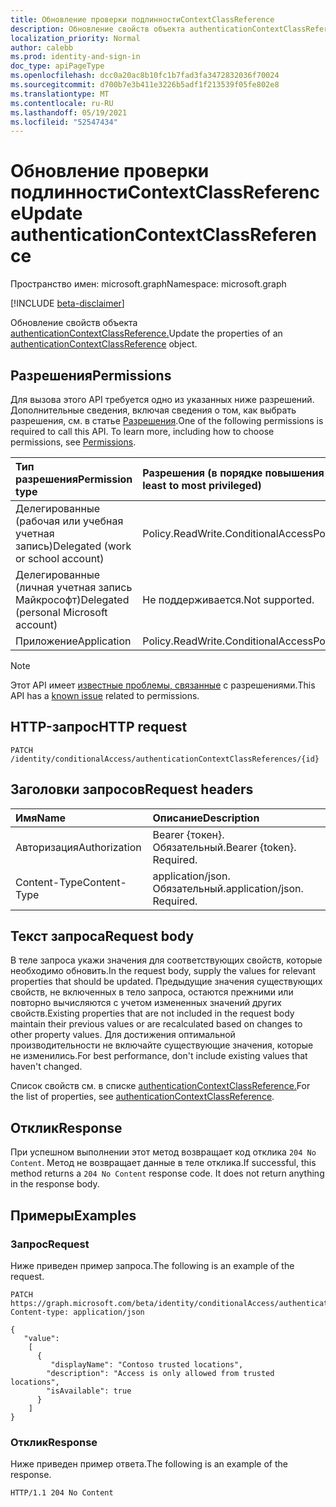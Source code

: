 ```yaml
---
title: Обновление проверки подлинностиContextClassReference
description: Обновление свойств объекта authenticationContextClassReference.
localization_priority: Normal
author: calebb
ms.prod: identity-and-sign-in
doc_type: apiPageType
ms.openlocfilehash: dcc0a20ac8b10fc1b7fad3fa3472832036f70024
ms.sourcegitcommit: d700b7e3b411e3226b5adf1f213539f05fe802e8
ms.translationtype: MT
ms.contentlocale: ru-RU
ms.lasthandoff: 05/19/2021
ms.locfileid: "52547434"
---
```

# <a name="update-authenticationcontextclassreference"></a><span data-ttu-id="919c1-103">Обновление проверки подлинностиContextClassReference</span><span class="sxs-lookup"><span data-stu-id="919c1-103">Update authenticationContextClassReference</span></span>

<span data-ttu-id="919c1-104">Пространство имен: microsoft.graph</span><span class="sxs-lookup"><span data-stu-id="919c1-104">Namespace: microsoft.graph</span></span>

[!INCLUDE [beta-disclaimer](../../includes/beta-disclaimer.md)]

<span data-ttu-id="919c1-105">Обновление свойств объекта [authenticationContextClassReference.](../resources/authenticationcontextclassreference.md)</span><span class="sxs-lookup"><span data-stu-id="919c1-105">Update the properties of an [authenticationContextClassReference](../resources/authenticationcontextclassreference.md) object.</span></span>

## <a name="permissions"></a><span data-ttu-id="919c1-106">Разрешения</span><span class="sxs-lookup"><span data-stu-id="919c1-106">Permissions</span></span>

<span data-ttu-id="919c1-p101">Для вызова этого API требуется одно из указанных ниже разрешений. Дополнительные сведения, включая сведения о том, как выбрать разрешения, см. в статье [Разрешения](/graph/permissions-reference).</span><span class="sxs-lookup"><span data-stu-id="919c1-p101">One of the following permissions is required to call this API. To learn more, including how to choose permissions, see [Permissions](/graph/permissions-reference).</span></span>

|<span data-ttu-id="919c1-109">Тип разрешения</span><span class="sxs-lookup"><span data-stu-id="919c1-109">Permission type</span></span>                        | <span data-ttu-id="919c1-110">Разрешения (в порядке повышения привилегий)</span><span class="sxs-lookup"><span data-stu-id="919c1-110">Permissions (from least to most privileged)</span></span>                    |
|:--------------------------------------|:---------------------------------------------------------------|
|<span data-ttu-id="919c1-111">Делегированные (рабочая или учебная учетная запись)</span><span class="sxs-lookup"><span data-stu-id="919c1-111">Delegated (work or school account)</span></span>     | <span data-ttu-id="919c1-112">Policy.ReadWrite.ConditionalAccess</span><span class="sxs-lookup"><span data-stu-id="919c1-112">Policy.ReadWrite.ConditionalAccess</span></span> |
|<span data-ttu-id="919c1-113">Делегированные (личная учетная запись Майкрософт)</span><span class="sxs-lookup"><span data-stu-id="919c1-113">Delegated (personal Microsoft account)</span></span> | <span data-ttu-id="919c1-114">Не поддерживается.</span><span class="sxs-lookup"><span data-stu-id="919c1-114">Not supported.</span></span> |
|<span data-ttu-id="919c1-115">Приложение</span><span class="sxs-lookup"><span data-stu-id="919c1-115">Application</span></span>                            | <span data-ttu-id="919c1-116">Policy.ReadWrite.ConditionalAccess</span><span class="sxs-lookup"><span data-stu-id="919c1-116">Policy.ReadWrite.ConditionalAccess</span></span> |

> [!NOTE]
> <span data-ttu-id="919c1-117">Этот API имеет [известные проблемы, связанные](/graph/known-issues#permissions) с разрешениями.</span><span class="sxs-lookup"><span data-stu-id="919c1-117">This API has a [known issue](/graph/known-issues#permissions) related to permissions.</span></span>

## <a name="http-request"></a><span data-ttu-id="919c1-118">HTTP-запрос</span><span class="sxs-lookup"><span data-stu-id="919c1-118">HTTP request</span></span>

<!-- { "blockType": "ignored" } -->

```http
PATCH /identity/conditionalAccess/authenticationContextClassReferences/{id}
```

## <a name="request-headers"></a><span data-ttu-id="919c1-119">Заголовки запросов</span><span class="sxs-lookup"><span data-stu-id="919c1-119">Request headers</span></span>

| <span data-ttu-id="919c1-120">Имя</span><span class="sxs-lookup"><span data-stu-id="919c1-120">Name</span></span>          | <span data-ttu-id="919c1-121">Описание</span><span class="sxs-lookup"><span data-stu-id="919c1-121">Description</span></span>      |
|:--------------|:-----------------|
| <span data-ttu-id="919c1-122">Авторизация</span><span class="sxs-lookup"><span data-stu-id="919c1-122">Authorization</span></span> | <span data-ttu-id="919c1-p102">Bearer {токен}. Обязательный.</span><span class="sxs-lookup"><span data-stu-id="919c1-p102">Bearer {token}. Required.</span></span>   |
| <span data-ttu-id="919c1-125">Content-Type</span><span class="sxs-lookup"><span data-stu-id="919c1-125">Content-Type</span></span>  | <span data-ttu-id="919c1-p103">application/json. Обязательный.</span><span class="sxs-lookup"><span data-stu-id="919c1-p103">application/json. Required.</span></span> |

## <a name="request-body"></a><span data-ttu-id="919c1-128">Текст запроса</span><span class="sxs-lookup"><span data-stu-id="919c1-128">Request body</span></span>

<span data-ttu-id="919c1-129">В теле запроса укажи значения для соответствующих свойств, которые необходимо обновить.</span><span class="sxs-lookup"><span data-stu-id="919c1-129">In the request body, supply the values for relevant properties that should be updated.</span></span> <span data-ttu-id="919c1-130">Предыдущие значения существующих свойств, не включенных в тело запроса, остаются прежними или повторно вычисляются с учетом измененных значений других свойств.</span><span class="sxs-lookup"><span data-stu-id="919c1-130">Existing properties that are not included in the request body maintain their previous values or are recalculated based on changes to other property values.</span></span> <span data-ttu-id="919c1-131">Для достижения оптимальной производительности не включайте существующие значения, которые не изменились.</span><span class="sxs-lookup"><span data-stu-id="919c1-131">For best performance, don't include existing values that haven't changed.</span></span>

<span data-ttu-id="919c1-132">Список свойств см. в списке [authenticationContextClassReference.](../resources/authenticationContextClassReference.md)</span><span class="sxs-lookup"><span data-stu-id="919c1-132">For the list of properties, see [authenticationContextClassReference](../resources/authenticationContextClassReference.md).</span></span>

## <a name="response"></a><span data-ttu-id="919c1-133">Отклик</span><span class="sxs-lookup"><span data-stu-id="919c1-133">Response</span></span>

<span data-ttu-id="919c1-p105">При успешном выполнении этот метод возвращает код отклика `204 No Content`. Метод не возвращает данные в теле отклика.</span><span class="sxs-lookup"><span data-stu-id="919c1-p105">If successful, this method returns a `204 No Content` response code. It does not return anything in the response body.</span></span>

## <a name="examples"></a><span data-ttu-id="919c1-136">Примеры</span><span class="sxs-lookup"><span data-stu-id="919c1-136">Examples</span></span>

### <a name="request"></a><span data-ttu-id="919c1-137">Запрос</span><span class="sxs-lookup"><span data-stu-id="919c1-137">Request</span></span>

<span data-ttu-id="919c1-138">Ниже приведен пример запроса.</span><span class="sxs-lookup"><span data-stu-id="919c1-138">The following is an example of the request.</span></span>

<!-- {
  "blockType": "request",
  "name": "update_authenticationcontextclassreference"
}-->

```http
PATCH https://graph.microsoft.com/beta/identity/conditionalAccess/authenticationContextClassReferences/c1
Content-type: application/json

{
   "value": 
    [
      {
         "displayName": "Contoso trusted locations",
        "description": "Access is only allowed from trusted locations",
        "isAvailable": true
      }
    ]
}
```



### <a name="response"></a><span data-ttu-id="919c1-139">Отклик</span><span class="sxs-lookup"><span data-stu-id="919c1-139">Response</span></span>

<span data-ttu-id="919c1-140">Ниже приведен пример ответа.</span><span class="sxs-lookup"><span data-stu-id="919c1-140">The following is an example of the response.</span></span>

<!-- {
  "blockType": "response",
  "truncated": false
} -->

```http
HTTP/1.1 204 No Content
```


<!-- uuid: 16cd6b66-4b1a-43a1-adaf-3a886856ed98
2019-02-04 14:57:30 UTC -->
<!-- {
  "type": "#page.annotation",
  "description": "Update authenticationContextClassReference",
  "keywords": "",
  "section": "documentation",
  "tocPath": ""
}-->
